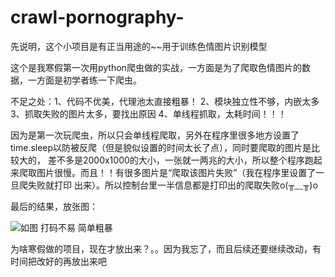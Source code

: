 # crawl-pornography-
  先说明，这个小项目是有正当用途的~~用于训练色情图片识别模型

  这个是我寒假第一次用python爬虫做的实战，一方面是为了爬取色情图片的数据，一方面是初学者练一下爬虫。
  
  不足之处：1、代码不优美，代理池太直接粗暴！
           2、模块独立性不够，内嵌太多
           3、抓取失败的图片太多，要找出原因
           4、单线程抓取，太耗时间！！！
           
  因为是第一次玩爬虫，所以只会单线程爬取，另外在程序里很多地方设置了time.sleep以防被反爬（但是貌似设置的时间太长了点），同时要爬取的图片是比较大的，
差不多是2000x1000的大小，一张就一两兆的大小，所以整个程序跑起来爬取图片很慢。而且！！有很多图片是“爬取该图片失败”（我在程序里设置了一旦爬失败就打印
出来）。所以控制台里一半信息都是打印出的爬取失败o(╥﹏╥)o



  最后的结果，放张图：
  
![如图 打码不易 简单粗暴](https://github.com/HELL-TO-HEAVEN/crawl-pornography-/blob/master/renti3png.png)


  为啥寒假做的项目，现在才放出来？。。因为我忘了，而且后续还要继续改动，有时间把改好的再放出来吧
